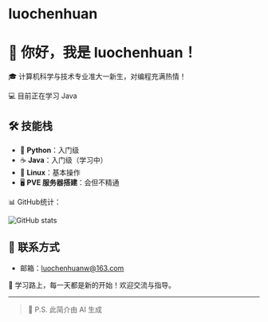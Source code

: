 # luochenhuan
# 👋 你好，我是 luochenhuan！

🎓 计算机科学与技术专业准大一新生，对编程充满热情！

💻 目前正在学习 Java

## 🛠️ 技能栈
- 🐍 **Python**：入门级
- ☕ **Java**：入门级（学习中）
- 🐧 **Linux**：基本操作
- 🖥️ **PVE 服务器搭建**：会但不精通

📊 GitHub统计：

![GitHub stats](https://github-readme-stats.vercel.app/api?username=luochenhuan00&show_icons=true&theme=radical)

## 📧 联系方式
- 邮箱：luochenhuanw@163.com

🌱 学习路上，每一天都是新的开始！欢迎交流与指导。

---

> 🤖 P.S. 此简介由 AI 生成
